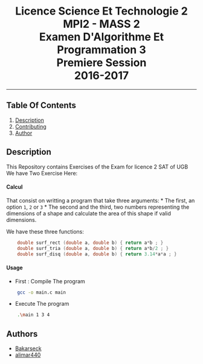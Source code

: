 
<h1 align="center">Licence Science Et Technologie 2 <br> MPI2 - MASS 2 <br> Examen D'Algorithme Et Programmation 3 <br> Premiere Session <br> 2016-2017 </h1>
<hr>

## Table Of Contents

1. [Description](#description)
2. [Contributing](#contributing)
3. [Author](#author)

## Description <a name="description"></a>

This Repository contains Exercises of the Exam for licence 2 SAT of UGB
We have Two Exercise Here:

#### Calcul

That consist on writting a program that take three arguments:
    * The first, an option `1`, `2` or `3`
    * The second and the third, two numbers representing the dimensions of a shape and calculate the area of this shape if valid dimensions.

We have these three functions:    

```c
    double surf_rect (double a, double b) { return a*b ; }
    double surf_tria (double a, double b) { return a*b/2 ; }
    double surf_disq (double a, double b) { return 3.14*a*a ; }
```    

#### Usage

* First : Compile The program
```bash
    gcc -o main.c main
```

* Execute The program
```bash
    .\main 1 3 4
```
    
## Authors <a name="authors"></a>

* [Bakarseck](https://github.com/Bakarseck)
* [alimar440](https://github.com/alimar440)

